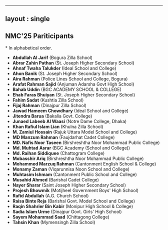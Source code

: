 ----
layout : single
---

## NMC'25 Pariticipants

\* In alphabetical order.

- **Abdullah Al Jarif** (Bogura Zilla School)
- **Abrar Zahin Pathan** (St. Joseph Higher Secondary School)
- **Ahnaf Twaha Talukder** (Ideal School and College)
- **Ahon Banik** (St. Joseph Higher Secondary School)
- **Aira Rahman** (Police Lines School and College, Bogura)
- **Arafat Rahman Sajid** (Anjuman Adarsha Govt High School)
- **Bahab Uddin** (BGC ACADEMY SCHOOL & COLLEGE)
- **Ehab Faras Bhuiyan** (St. Joseph Higher Secondary School)
- **Fahim Sadat** (Kushtia Zilla School)
- **Fijaj Rahman** (Dinajpur Zilla School)
- **Jawad Hameem Chowdhury** (Ideal School and College)
- **Jitendra Barua** (Bakalia Govt. College)
- **Junaed Labeeb Al Waasi** (Notre Dame College, Dhaka)
- **Khan Rafiul Islam Lian** (Khulna Zilla School)
- **M. Zamiul Hossain** (Rajuk Uttara Model School and College)
- **MD Manzum Rahman** (Faujdarhat Cadet College)
- **MD. Nafis Noor Taseen** (Birshreshtha Noor Mohammad Public College)
- **Md. Muhtad Asrar** (BGC Academy (School and College))
- **Md. Raihan Siddiquee** (Chattogram College)
- **Mobasshir Ariq** (Birshreshtha Noor Mohammad Public College)
- **Mohammed Marzuq Rahman** (Cantonment English School & College)
- **Monamy Zaman** (Viqarunnisa Noon School and College)
- **Muhtasim Ishmam** (Cantonment Public School and College)
- **Musahid Ahmed** (Barishal Cadet College)
- **Nayer Sharar** (Saint Joseph Higher Secondary School)
- **Projesh Bhowmik** (Motijheel Government Boys' High School)
- **Rafid Abdullah** (A.G. Church School)
- **Raisa Binte Reja** (Barishal Govt. Model School and College)
- **Raqin Shahrier Bin Kabir** (Monipur High School & College)
- **Sadia Islam Urme** (Dinajpur Govt. Girls' High School)
- **Sayem Mohammad Saad** (Chittagong College)
- **Tahsin Khan** (Mymensingh Zilla School)
